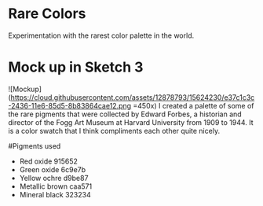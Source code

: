 # Rare Colors
Experimentation with the rarest color palette in the world.

# Mock up in Sketch 3
![Mockup](https://cloud.githubusercontent.com/assets/12878793/15624230/e37c1c3c-2436-11e6-85d5-8b83864cae12.png =450x)
I created a palette of some of the rare pigments that were collected by Edward Forbes, a historian and director of the Fogg Art Museum at Harvard University from 1909 to 1944. It is a color swatch that I think compliments each other quite nicely.

#Pigments used
- Red oxide 915652
- Green oxide 6c9e7b
- Yellow ochre d9be87
- Metallic brown caa571
- Mineral black 323234
